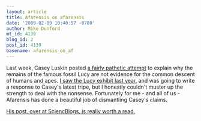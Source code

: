```yaml
---
layout: article
title: Afarensis on afarensis
date: '2009-02-09 10:40:57 -0700'
author: Mike Dunford
mt_id: 4139
blog_id: 2
post_id: 4139
basename: afarensis_on_af
---
```

Last week, Casey Luskin posted [a fairly pathetic attempt](http://www.evolutionnews.org/2009/02/my_pilgrimage_to_lucys_holy_re.html) to explain why the remains of the famous fossil Lucy are not evidence for the common descent of humans and apes. [I saw the Lucy exhibit last year](http://scienceblogs.com/authority/2007/08/the_edge_of_humanity.php), and was going to write a response to Casey's latest tripe, but I honestly couldn't muster up the strength to deal with the nonsense. Fortunately for me - and all of us - Afarensis has done a beautiful job of dismantling Casey's claims. 

[His post, over at SciencBlogs, is really worth a read.](http://scienceblogs.com/afarensis/2009/02/08/casey_luskin_visits_lucy/)
